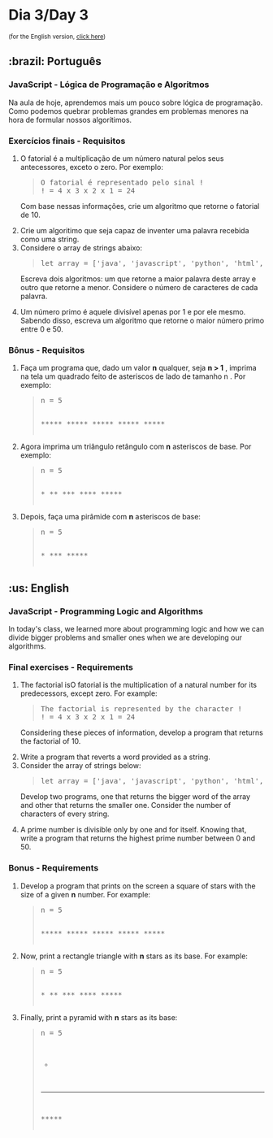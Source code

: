 # Dia 3/Day 3

<small>(for the English version, <a href="#en">click here</a>)</small>

<h2>:brazil: Português</h2>
<h3>JavaScript - Lógica de Programação e Algoritmos</h3>
<p>Na aula de hoje, aprendemos mais um pouco sobre lógica de programação. Como podemos quebrar problemas grandes em problemas menores na hora de formular nossos algorítimos.</p>
<h3>Exercícios finais - Requisitos</h3>
<ol>
  <li>O fatorial é a multiplicação de um número natural pelos seus antecessores, exceto o zero. Por exemplo:
    <blockquote>
      <pre>
O fatorial é representado pelo sinal !
! = 4 x 3 x 2 x 1 = 24</pre>
    </blockquote>
  <p>Com base nessas informações, crie um algoritmo que retorne o fatorial de 10.</p></li>
  <li>Crie um algoritimo que seja capaz de inventer uma palavra recebida como uma string.</li>
  <li>Considere o array de strings abaixo:
    <blockquote>
<pre>let array = ['java', 'javascript', 'python', 'html', 'css'];</pre>
    </blockquote>
  <p>Escreva dois algoritmos: um que retorne a maior palavra deste array e outro que retorne a menor. Considere o número de caracteres de cada palavra.</p></li>
  <li>Um número primo é aquele divisível apenas por 1 e por ele mesmo. Sabendo disso, escreva um algoritmo que retorne o maior número primo entre 0 e 50.</li>
</ol>
<h3>Bônus - Requisitos</h3>
<ol>
  <li>Faça um programa que, dado um valor <strong>n</strong> qualquer, seja <strong>n > 1</strong> , imprima na tela um quadrado feito de asteriscos de lado de tamanho n . Por exemplo:
    <blockquote>
      <pre>
n = 5

\*****
\*****
\*****
\*****
\*****</pre>
    </blockquote>
  </li>
  <li>Agora imprima um triângulo retângulo com <strong>n</strong> asteriscos de base. Por exemplo:
    <blockquote>
      <pre>
n = 5

\*
\**
\***
\****
\*****</pre>
    </blockquote>
  </li>
  <li>Depois, faça uma pirâmide com <strong>n</strong> asteriscos de base:
    <blockquote>
      <pre>
n = 5

  \*
 \***
\*****</pre>
    </blockquote>
  </li>
</ol>

<h2 id="en">:us: English</h2>
<h3>JavaScript - Programming Logic and Algorithms</h3>
<p>In today's class, we learned more about programming logic and how we can divide bigger problems and smaller ones when we are developing our algorithms.</p>
<h3>Final exercises - Requirements</h3>
<ol>
  <li>The factorial isO fatorial is the multiplication of a natural number for its predecessors, except zero. For example:
    <blockquote>
      <pre>
The factorial is represented by the character !
! = 4 x 3 x 2 x 1 = 24</pre>
    </blockquote>
  <p>Considering these pieces of information, develop a program that returns the factorial of 10.</p></li>
  <li>Write a program that reverts a word provided as a string.</li>
  <li>Consider the array of strings below:
    <blockquote>
<pre>let array = ['java', 'javascript', 'python', 'html', 'css'];</pre>
    </blockquote>
  <p>Develop two programs, one that returns the bigger word of the array and other that returns the smaller one. Consider the number of characters of every string.</p></li>
  <li>A prime number is divisible only by one and for itself. Knowing that, write a program that returns the highest prime number between 0 and 50.</li>
</ol>
<h3>Bonus - Requirements</h3>
<ol>
  <li>Develop a program that prints on the screen a square of stars with the size of a given <strong>n</strong> number. For example:
    <blockquote>
      <pre>
n = 5

\*****
\*****
\*****
\*****
\*****</pre>
    </blockquote>
  </li>
  <li>Now, print a rectangle triangle with <strong>n</strong> stars as its base. For example:
    <blockquote>
      <pre>
n = 5

\*
\**
\***
\****
\*****</pre>
    </blockquote>
  </li>
  <li>Finally, print a pyramid with <strong>n</strong> stars as its base:
    <blockquote>
      <pre>
n = 5

  *
 ***
\*****</pre>
    </blockquote>
  </li>
</ol>